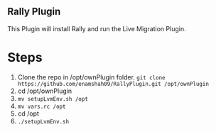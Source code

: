 ## Rally Plugin

This Plugin will install Rally and run the Live Migration Plugin. 

# **Steps**

1. Clone the repo in /opt/ownPlugin folder.
`git clone https://github.com/enamshah09/RallyPlugin.git /opt/ownPlugin`
2. cd /opt/ownPlugin
3. `mv setupLvmEnv.sh /opt`
4. `mv vars.rc /opt`
5. cd /opt
6. `./setupLvmEnv.sh`

